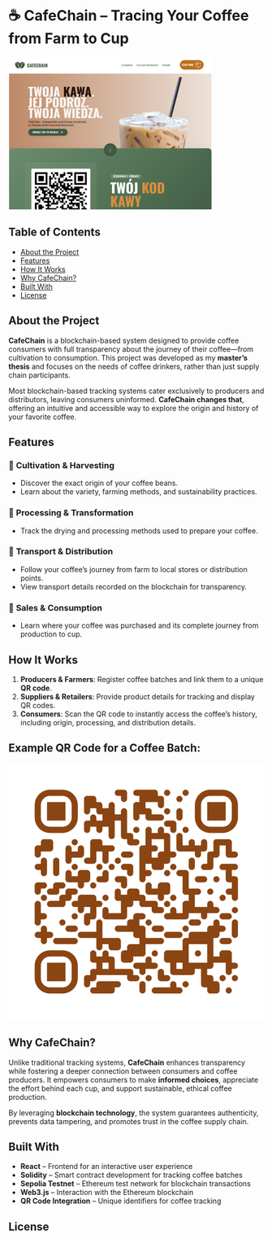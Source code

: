 # ☕ CafeChain – Tracing Your Coffee from Farm to Cup

![CafeChain Readme](public/cafechainReadme.png)

## Table of Contents  
- [About the Project](#about-the-project)  
- [Features](#features)  
- [How It Works](#how-it-works)  
- [Why CafeChain?](#why-cafechain)  
- [Built With](#built-with)  
- [License](#license)  

## About the Project  
**CafeChain** is a blockchain-based system designed to provide coffee consumers with full transparency about the journey of their coffee—from cultivation to consumption. This project was developed as my **master’s thesis** and focuses on the needs of coffee drinkers, rather than just supply chain participants.  

Most blockchain-based tracking systems cater exclusively to producers and distributors, leaving consumers uninformed. **CafeChain changes that**, offering an intuitive and accessible way to explore the origin and history of your favorite coffee.  

## Features  
### 🌱 **Cultivation & Harvesting**  
- Discover the exact origin of your coffee beans.  
- Learn about the variety, farming methods, and sustainability practices.  

### 🔄 **Processing & Transformation**  
- Track the drying and processing methods used to prepare your coffee.  

### 🚚 **Transport & Distribution**  
- Follow your coffee’s journey from farm to local stores or distribution points.  
- View transport details recorded on the blockchain for transparency.  

### 🛒 **Sales & Consumption**  
- Learn where your coffee was purchased and its complete journey from production to cup.  

## How It Works  
1. **Producers & Farmers**: Register coffee batches and link them to a unique **QR code**.  
2. **Suppliers & Retailers**: Provide product details for tracking and display QR codes.  
3. **Consumers**: Scan the QR code to instantly access the coffee’s history, including origin, processing, and distribution details.

## Example QR Code for a Coffee Batch:
![QR Code Example](public/cafechainQrReadme.svg)

## Why CafeChain?  
Unlike traditional tracking systems, **CafeChain** enhances transparency while fostering a deeper connection between consumers and coffee producers. It empowers consumers to make **informed choices**, appreciate the effort behind each cup, and support sustainable, ethical coffee production.  

By leveraging **blockchain technology**, the system guarantees authenticity, prevents data tampering, and promotes trust in the coffee supply chain.  

## Built With  
- **React** – Frontend for an interactive user experience
- **Solidity** – Smart contract development for tracking coffee batches  
- **Sepolia Testnet** – Ethereum test network for blockchain transactions  
- **Web3.js** – Interaction with the Ethereum blockchain  
- **QR Code Integration** – Unique identifiers for coffee tracking  

## License  